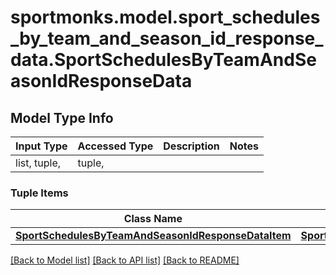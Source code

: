 # sportmonks.model.sport_schedules_by_team_and_season_id_response_data.SportSchedulesByTeamAndSeasonIdResponseData

## Model Type Info
Input Type | Accessed Type | Description | Notes
------------ | ------------- | ------------- | -------------
list, tuple,  | tuple,  |  | 

### Tuple Items
Class Name | Input Type | Accessed Type | Description | Notes
------------- | ------------- | ------------- | ------------- | -------------
[**SportSchedulesByTeamAndSeasonIdResponseDataItem**](SportSchedulesByTeamAndSeasonIdResponseDataItem.md) | [**SportSchedulesByTeamAndSeasonIdResponseDataItem**](SportSchedulesByTeamAndSeasonIdResponseDataItem.md) | [**SportSchedulesByTeamAndSeasonIdResponseDataItem**](SportSchedulesByTeamAndSeasonIdResponseDataItem.md) |  | 

[[Back to Model list]](../../README.md#documentation-for-models) [[Back to API list]](../../README.md#documentation-for-api-endpoints) [[Back to README]](../../README.md)

